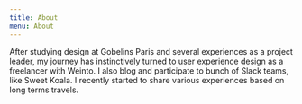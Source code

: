 ```yaml
---
title: About
menu: About
---
```


After studying design at Gobelins Paris and several experiences as a project leader, my journey has instinctively turned to user experience design as a freelancer with Weinto. I also blog and participate to bunch of Slack teams, like Sweet Koala. I recently started to share various experiences based on long terms travels.
